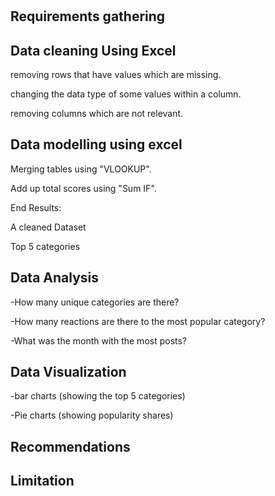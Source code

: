 #

## Requirements gathering


## Data cleaning Using Excel 

removing rows that have values which are missing.

changing the data type of some values within a column.

removing columns which are not relevant.

## Data modelling using excel 

 Merging tables using "VLOOKUP".

 Add up total scores using "Sum IF".

 End Results:

 A cleaned Dataset

 Top 5 categories 
 
## Data Analysis 

-How many unique categories are there?

-How many reactions are there to the most popular category?

-What was the month with the most posts?


## Data Visualization 

-bar charts (showing the top 5 categories)

-Pie charts (showing popularity shares)

## Recommendations 


## Limitation 






